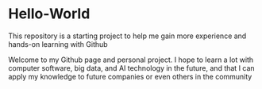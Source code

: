 # Hello-World
This repository is a starting project to help me gain more experience and hands-on learning with Github

Welcome to my Github page and personal project. I hope to learn a lot with computer software, big data, and AI technology in the future, and that I can apply my knowledge to future companies or even others in the community
